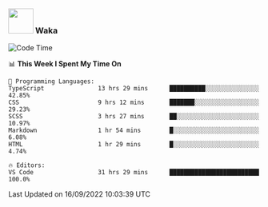 ### <img src="https://media.giphy.com/media/VgCDAzcKvsR6OM0uWg/giphy.gif" width="50"> Waka

  <!--START_SECTION:waka-->
![Code Time](http://img.shields.io/badge/Code%20Time-873%20hrs%203%20mins-blue)

📊 **This Week I Spent My Time On** 

```text
💬 Programming Languages: 
TypeScript               13 hrs 29 mins      ██████████░░░░░░░░░░░░░░░   42.85% 
CSS                      9 hrs 12 mins       ███████░░░░░░░░░░░░░░░░░░   29.23% 
SCSS                     3 hrs 27 mins       ██░░░░░░░░░░░░░░░░░░░░░░░   10.97% 
Markdown                 1 hr 54 mins        █░░░░░░░░░░░░░░░░░░░░░░░░   6.08% 
HTML                     1 hr 29 mins        █░░░░░░░░░░░░░░░░░░░░░░░░   4.74%

🔥 Editors: 
VS Code                  31 hrs 29 mins      █████████████████████████   100.0%

```


 Last Updated on 16/09/2022 10:03:39 UTC
<!--END_SECTION:waka-->
